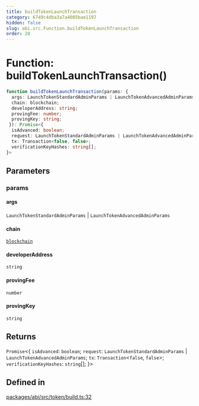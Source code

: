 ```yaml
---
title: buildTokenLaunchTransaction
category: 6749c4dba3a7a4005bae1197
hidden: false
slug: abi.src.Function.buildTokenLaunchTransaction
order: 20
---
```


# Function: buildTokenLaunchTransaction()

```ts
function buildTokenLaunchTransaction(params: {
  args: LaunchTokenStandardAdminParams | LaunchTokenAdvancedAdminParams;
  chain: blockchain;
  developerAddress: string;
  provingFee: number;
  provingKey: string;
 }): Promise<{
  isAdvanced: boolean;
  request: LaunchTokenStandardAdminParams | LaunchTokenAdvancedAdminParams;
  tx: Transaction<false, false>;
  verificationKeyHashes: string[];
}>
```

## Parameters

### params

#### args

`LaunchTokenStandardAdminParams` \| `LaunchTokenAdvancedAdminParams`

#### chain

[`blockchain`](abisrctypealiasblockchain)

#### developerAddress

`string`

#### provingFee

`number`

#### provingKey

`string`

## Returns

`Promise`\<\{
  `isAdvanced`: `boolean`;
  `request`: `LaunchTokenStandardAdminParams` \| `LaunchTokenAdvancedAdminParams`;
  `tx`: `Transaction`\<`false`, `false`\>;
  `verificationKeyHashes`: `string`[];
 \}\>

## Defined in

[packages/abi/src/token/build.ts:32](https://github.com/zkcloudworker/minatokens-lib/blob/main/packages/abi/src/token/build.ts#L32)

